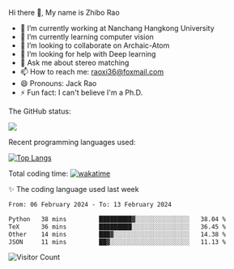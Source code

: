 Hi there 👋, My name is Zhibo Rao
- 🔭 I’m currently working at Nanchang Hangkong University
- 🌱 I’m currently learning computer vision
- 👯 I’m looking to collaborate on Archaic-Atom
- 🤔 I’m looking for help with Deep learning
- 💬 Ask me about stereo matching
- 📫 How to reach me: raoxi36@foxmail.com
- 😄 Pronouns: Jack Rao
- ⚡ Fun fact: I can't believe I'm a Ph.D.

The GitHub status:

![](https://github-readme-stats.vercel.app/api?username=ZhiboRao)

Recent programming languages used:

[![Top Langs](https://github-readme-stats.vercel.app/api/top-langs/?username=ZhiboRao&layout=compact)](https://github.com/anuraghazra/github-readme-stats)

Total coding time: [![wakatime](https://wakatime.com/badge/user/51ec5ec7-4742-4243-9eea-732ade32c0b7.svg)](https://wakatime.com/@51ec5ec7-4742-4243-9eea-732ade32c0b7)

✨ The coding language used last week 
<!--START_SECTION:waka-->

```txt
From: 06 February 2024 - To: 13 February 2024

Python   38 mins         █████████▓░░░░░░░░░░░░░░░   38.04 %
TeX      36 mins         █████████░░░░░░░░░░░░░░░░   36.45 %
Other    14 mins         ███▓░░░░░░░░░░░░░░░░░░░░░   14.38 %
JSON     11 mins         ██▓░░░░░░░░░░░░░░░░░░░░░░   11.13 %
```

<!--END_SECTION:waka-->

![Visitor Count](https://profile-counter.glitch.me/Raohaocheng/count.svg)
